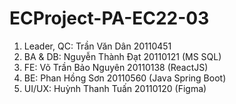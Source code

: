 # ECProject-PA-EC22-03
1. Leader, QC: Trần Văn Dân 20110451
2. BA & DB: Nguyễn Thành Đạt 20110121 (MS SQL)
3. FE: Võ Trần Bảo Nguyên 20110138 (ReactJS)
4. BE: Phan Hồng Sơn 20110560 (Java Spring Boot)
5. UI/UX: Huỳnh Thanh Tuấn 20110120 (Figma)